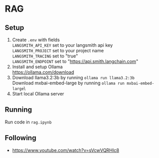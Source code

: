 # RAG
## Setup
1. Create `.env` with fields \
`LANGSMITH_API_KEY` set to your langsmith api key \
`LANGSMITH_PROJECT` set to your project name \
`LANGSMITH_TRACING` set to "true" \
`LANGSMITH_ENDPOINT` set to "https://api.smith.langchain.com"
2. Install and setup Ollama \
https://ollama.com/download
3. Download llama3.2:3b by running `ollama run llama3.2:3b`\
Download mxbai-embed-large by running `ollama run mxbai-embed-large`\
4. Start local Ollama server

## Running
Run code in `rag.ipynb`

## Following
* https://www.youtube.com/watch?v=sVcwVQRHIc8